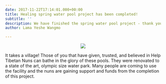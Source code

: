 ```yaml
---
date: 2017-11-22T17:14:01.000+00:00
title: Healing spring water pool project has been completed!
subtitle: ''
description: We have finished the spring water pool project - thank you.
author: Lama Yeshe Wangmo

---
```

<div style="text-align: center;">

![](/media/pool-2.jpg)</div>

It takes a village! Those of you that have given, trusted, and believed in Help Tibetan Nuns can bathe in the glory of these pools. They were renovated to a state of the art, olympic size water park. Many people are coming to use the facility and the nuns are gaining support and funds from the completion of this project.